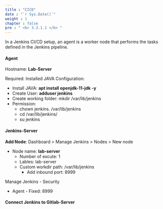 ```yaml
---
title : "CICD"
date : "`r Sys.Date()`"
weight : 1
chapter : false
pre : " <b> 3.3.1.1 </b> "
---
```


In a Jenkins CI/CD setup, an agent is a worker node that performs the tasks defined in the Jenkins pipeline. 

#### Agent
Hostname: **Lab-Server**

Required: Installed JAVA
Configuration:
- Install JAVA: **apt install openjdk-11-jdk -y**
- Create User: **adduser jenkins**
- Create working folder: mkdir /var/lib/jenkins
- Permission: 
  - chown jenkins. /var/lib/jenkins
  - cd /var/lib/jenkins/
  - su jenkins

#### Jenkins-Server
**Add Node**: Dashboard > Manage Jenkins > Nodes > New node
- Node name: **lab-server**
  - Number of excute: 1
  - Lables: lab-server
  - Custom workdir path: /var/lib/jenkins
    - Add inbound port: 8999

Manage Jenkins - Security
  - Agent - Fixed: 8999

#### Connect Jenkins to Gitlab-Server

